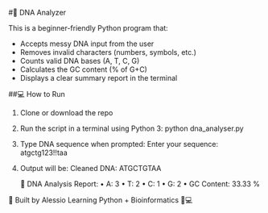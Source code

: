 #🧬 DNA Analyzer

This is a beginner-friendly Python program that:

- Accepts messy DNA input from the user
- Removes invalid characters (numbers, symbols, etc.)
- Counts valid DNA bases (A, T, C, G)
- Calculates the GC content (% of G+C)
- Displays a clear summary report in the terminal

##💻 How to Run

1. Clone or download the repo
2. Run the script in a terminal using Python 3: python dna_analyser.py
3. Type DNA sequence when prompted: Enter your sequence: atgctg123!!taa
4. Output will be:
    Cleaned DNA: ATGCTGTAA

   🔬 DNA Analysis Report:
     • A: 3
     • T: 2
     • C: 1
     • G: 2
     • GC Content: 33.33 %


🚀 Built by Alessio 
Learning Python + Bioinformatics 🧬💻


